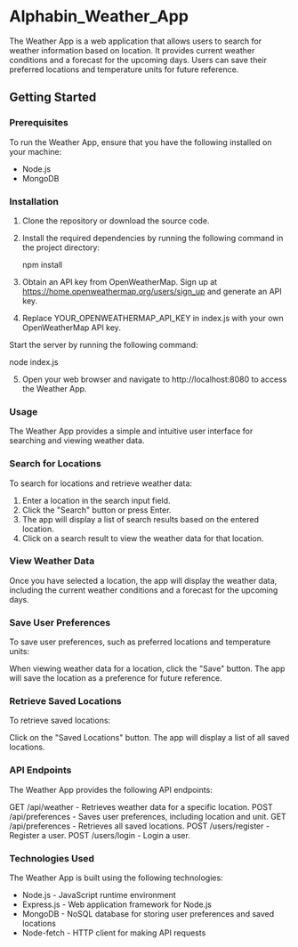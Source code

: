 # Alphabin_Weather_App

The Weather App is a web application that allows users to search for weather information based on location. It provides current weather conditions and a forecast for the upcoming days. Users can save their preferred locations and temperature units for future reference.

## Getting Started
 ### Prerequisites
   To run the Weather App, ensure that you have the following installed on your machine:

   - Node.js
   -  MongoDB

### Installation
1. Clone the repository or download the source code.

2. Install the required dependencies by running the following command in the project directory:

   npm install

3. Obtain an API key from OpenWeatherMap. Sign up at https://home.openweathermap.org/users/sign_up and generate an API key.

4. Replace YOUR_OPENWEATHERMAP_API_KEY in index.js with your own OpenWeatherMap API key.

Start the server by running the following command:

node index.js

5. Open your web browser and navigate to http://localhost:8080 to access the Weather App.

### Usage
The Weather App provides a simple and intuitive user interface for searching and viewing weather data.

### Search for Locations
 To search for locations and retrieve weather data:

1. Enter a location in the search input field.
2. Click the "Search" button or press Enter.
3. The app will display a list of search results based on the entered location.
4. Click on a search result to view the weather data for that location.

### View Weather Data
Once you have selected a location, the app will display the weather data, including the current weather conditions and a forecast for the upcoming days.

### Save User Preferences
To save user preferences, such as preferred locations and temperature units:

When viewing weather data for a location, click the "Save" button.
The app will save the location as a preference for future reference.

### Retrieve Saved Locations
To retrieve saved locations:

Click on the "Saved Locations" button.
The app will display a list of all saved locations.

### API Endpoints
The Weather App provides the following API endpoints:


GET /api/weather - Retrieves weather data for a specific location.
POST /api/preferences - Saves user preferences, including location and unit.
GET /api/preferences - Retrieves all saved locations.
POST /users/register - Register a user.
POST /users/login - Login a user.


### Technologies Used
The Weather App is built using the following technologies:

- Node.js - JavaScript runtime environment
- Express.js - Web application framework for Node.js
- MongoDB - NoSQL database for storing user preferences and saved locations
- Node-fetch - HTTP client for making API requests